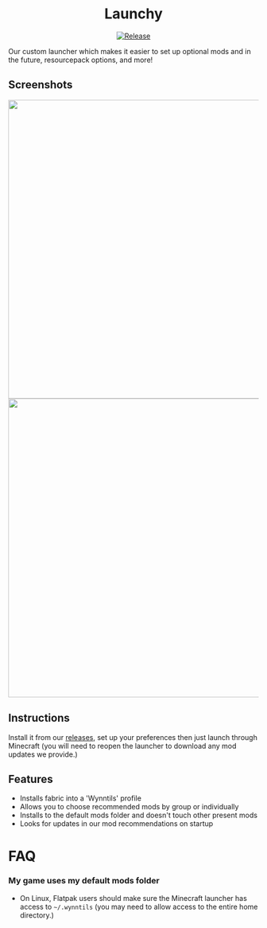 <div align="center">

# Launchy

[![Release](https://img.shields.io/github/v/release/Wynntils/launchy?label=Download)](https://github.com/Wynntils/launchy/releases/latest)
</div>

Our custom launcher which makes it easier to set up optional mods and in the future, resourcepack options, and more!

## Screenshots
<div align="center">
  
  <img src="https://user-images.githubusercontent.com/16233018/162873692-36215478-e4ec-4060-bb5d-12dafcdcd1da.png" width="600px">
  <img src="https://user-images.githubusercontent.com/16233018/162874485-5964893d-2480-42f7-bf2a-6fa40705361d.png" width="600px">
</div>


## Instructions

Install it from our [releases](https://github.com/Wynntils/launchy/releases/latest), set up your preferences then just launch through Minecraft (you will need to reopen the launcher to download any mod updates we provide.)

## Features
- Installs fabric into a 'Wynntils' profile
- Allows you to choose recommended mods by group or individually
- Installs to the default mods folder and doesn't touch other present mods
- Looks for updates in our mod recommendations on startup

# FAQ

### My game uses my default mods folder
- On Linux, Flatpak users should make sure the Minecraft launcher has access to `~/.wynntils` (you may need to allow access to the entire home directory.)
